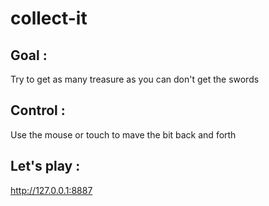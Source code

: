 # collect-it

## Goal :

Try to get as many treasure as you can don't get the swords 

## Control :

Use the mouse or touch to mave the bit back and forth

## Let's play :

http://127.0.0.1:8887
